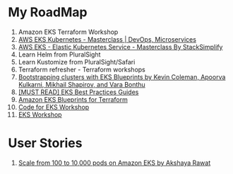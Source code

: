 # My RoadMap

1. Amazon EKS Terraform Workshop
1. [AWS EKS Kubernetes - Masterclass | DevOps, Microservices](https://github.com/stacksimplify/aws-eks-kubernetes-masterclass)
1. [AWS EKS - Elastic Kubernetes Service - Masterclass By StackSimplify](https://www.stacksimplify.com/aws-eks/)
1. Learn Helm from PluralSight
1. Learn Kustomize from PluralSight/Safari
1. Terraform refresher - Terraform workshops
1. [Bootstrapping clusters with EKS Blueprints by Kevin Coleman, Apoorva Kulkarni, Mikhail Shapirov, and Vara Bonthu](https://aws.amazon.com/blogs/containers/bootstrapping-clusters-with-eks-blueprints/)
1. [[MUST READ] EKS Best Practices Guides](https://aws.github.io/aws-eks-best-practices/)
1. [Amazon EKS Blueprints for Terraform](https://aws-ia.github.io/terraform-aws-eks-blueprints/)
1. [Code for EKS Workshop](https://github.com/aws-samples/eks-workshop-v2)
1. [EKS Workshop](https://www.eksworkshop.com/)

# User Stories

1. [Scale from 100 to 10,000 pods on Amazon EKS by Akshaya Rawat](https://aws.amazon.com/blogs/containers/scale-from-100-to-10000-pods-on-amazon-eks/)